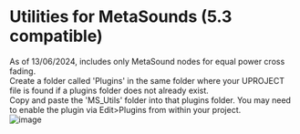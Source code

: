# Utilities for MetaSounds (5.3 compatible)
 As of 13/06/2024, includes only MetaSound nodes for equal power cross fading.<br />
 Create a folder called 'Plugins' in the same folder where your UPROJECT file is found if a plugins folder does not already exist. <br />
 Copy and paste the 'MS_Utils' folder into that plugins folder. You may need to enable the plugin via Edit>Plugins from within your project.<br />
![image](https://github.com/DaleGrins/MS_Utils/assets/54139394/7a128b11-323b-4baa-b0a7-f2ef7c4d613d)

